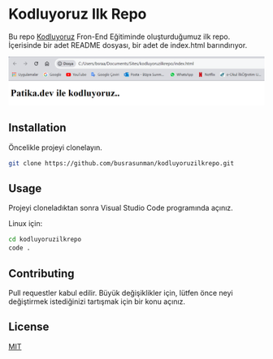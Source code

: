 # Kodluyoruz Ilk Repo

Bu repo [Kodluyoruz](https://www.kodluyoruz.org/) Fron-End Eğitiminde oluşturduğumuz ilk repo. İçerisinde bir adet README dosyası, bir adet de index.html barındırıyor.

![ilkRepo](images/ilkrepo.PNG)
## Installation

Öncelikle projeyi clonelayın.
```bash
git clone https://github.com/busrasunman/kodluyoruzilkrepo.git
```
## Usage

Projeyi cloneladıktan sonra Visual Studio Code programında açınız.

Linux için:

```bash
cd kodluyoruzilkrepo
code .
```

## Contributing

Pull requestler kabul edilir. Büyük değişiklikler için, lütfen önce neyi değiştirmek istediğinizi tartışmak için bir konu açınız.

## License

[MIT](https://choosealicense.com/licenses/mit/)
